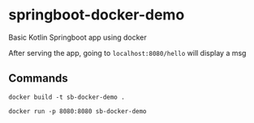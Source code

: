 # springboot-docker-demo
Basic Kotlin Springboot app using docker 

After serving the app, going to `localhost:8080/hello` will display a msg

## Commands  

`docker build -t sb-docker-demo .`

`docker run -p 8080:8080 sb-docker-demo` 